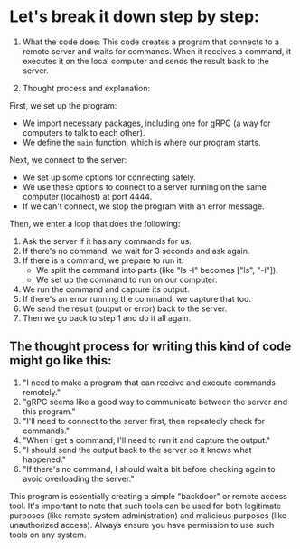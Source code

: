 # Let's break it down step by step:

1. What the code does:
This code creates a program that connects to a remote server and waits for commands. When it receives a command, it executes it on the local computer and sends the result back to the server.

2. Thought process and explanation:

First, we set up the program:
- We import necessary packages, including one for gRPC (a way for computers to talk to each other).
- We define the `main` function, which is where our program starts.

Next, we connect to the server:
- We set up some options for connecting safely.
- We use these options to connect to a server running on the same computer (localhost) at port 4444.
- If we can't connect, we stop the program with an error message.

Then, we enter a loop that does the following:
1. Ask the server if it has any commands for us.
2. If there's no command, we wait for 3 seconds and ask again.
3. If there is a command, we prepare to run it:
   - We split the command into parts (like "ls -l" becomes ["ls", "-l"]).
   - We set up the command to run on our computer.
4. We run the command and capture its output.
5. If there's an error running the command, we capture that too.
6. We send the result (output or error) back to the server.
7. Then we go back to step 1 and do it all again.

## The thought process for writing this kind of code might go like this:

1. "I need to make a program that can receive and execute commands remotely."
2. "gRPC seems like a good way to communicate between the server and this program."
3. "I'll need to connect to the server first, then repeatedly check for commands."
4. "When I get a command, I'll need to run it and capture the output."
5. "I should send the output back to the server so it knows what happened."
6. "If there's no command, I should wait a bit before checking again to avoid overloading the server."

This program is essentially creating a simple "backdoor" or remote access tool. It's important to note that such tools can be used for both legitimate purposes (like remote system administration) and malicious purposes (like unauthorized access). Always ensure you have permission to use such tools on any system.
